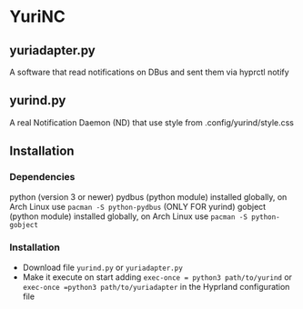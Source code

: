 # YuriNC

## yuriadapter.py
A software that read notifications on DBus and sent them via hyprctl notify

## yurind.py
A real Notification Daemon (ND) that use style from .config/yurind/style.css

## Installation

### Dependencies

python (version 3 or newer)
pydbus (python module) installed globally, on Arch Linux use `pacman -S python-pydbus`
(ONLY FOR yurind) gobject (python module) installed globally, on Arch Linux use `pacman -S python-gobject`

### Installation

- Download file `yurind.py` or `yuriadapter.py`
- Make it execute on start adding `exec-once = python3 path/to/yurind` or `exec-once =python3 path/to/yuriadapter` in the Hyprland configuration file
